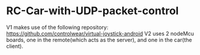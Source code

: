 # RC-Car-with-UDP-packet-control
V1 makes use of the following repository: https://github.com/controlwear/virtual-joystick-android
V2 uses 2 nodeMcu boards, one in the remote(which acts as the server), and one in the car(the client).
